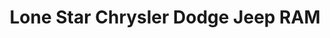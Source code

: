 ---
title: "Lone Star Chrysler Dodge Jeep RAM"
url: /san-antonio/lone-star-chrysler-dodge-jeep-ram/
shop: Autohaus
---